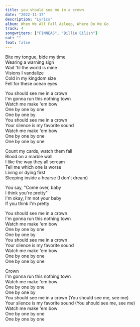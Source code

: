 ```yaml
---
title: you should see me in a crown
date: "2022-11-17"
description: "Lyrics"
album: When We All Fall Asleep, Where Do We Go
track: 4
songwriters: ["FINNEAS", "Billie Eilish"]
cat: ""
feat: false
---
```


<p className="verse-one">
Bite my tongue, bide my time <br />
Wearing a warning sign <br />
Wait 'til the world is mine <br />
Visions I vandalize <br />
Cold in my kingdom size <br />
Fell for these ocean eyes <br />
</p>
<p className="chorus">
You should see me in a crown <br />
I'm gonna run this nothing town <br />
Watch me make 'em bow <br />
One by one by one <br />
One by one by <br />
You should see me in a crown <br />
Your silence is my favorite sound <br />
Watch me make 'em bow <br />
One by one by one <br />
One by one by one <br />
</p>
<p className="verse-two">
Count my cards, watch them fall <br />
Blood on a marble wall <br />
I like the way they all scream <br />
Tell me which one is worse <br />
Living or dying first <br />
Sleeping inside a hearse (I don't dream) <br />
</p>
<p className="bridge">
You say, "Come over, baby <br />
I think you're pretty" <br />
I'm okay, I'm not your baby <br />
If you think I'm pretty <br />
</p>
<p className="chorus">
You should see me in a crown <br />
I'm gonna run this nothing town <br />
Watch me make 'em bow <br />
One by one by one <br />
One by one by <br />
You should see me in a crown <br />
Your silence is my favorite sound <br />
Watch me make 'em bow <br />
One by one by one <br />
One by one by one <br />
</p>
<p className="chorus">
Crown <br />
I'm gonna run this nothing town <br />
Watch me make 'em bow <br />
One by one by one <br />
One by one by <br />
You should see me in a crown (You should see me, see me) <br />
Your silence is my favorite sound (You should see me, see me) <br />
Watch me make 'em bow <br />
One by one by one <br />
One by one by one <br />
</p>
